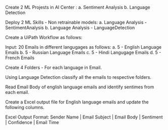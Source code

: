Create 2 ML Projests in AI Center :
a. Sentiment Analysis
b. Language Detection

Deploy 2 ML Skills - Non retrainable models: 
a. Language Analysis - SentimentAnalysis 
b. Language Analysis - LanguageDetection

Create a UiPath Workflow as follows:

Input: 20 Emails in different langugages as follows: 
a. 5 - English Language Emails 
b. 5 - Russian Language Emails 
c. 5 - Hindi Langugage Emails 
d. 5 - French Emails

Create 4 Folders - For each language in Email.

Using Language Detection classify all the emails to respective folders.

Read Email Body of english language emails and identify sentimes from each email.

Create a Excel output file for English language emails and update the following columns.

Excel Output Format: Sender Name | Email Subject | Email Body | Sentiment | Confidence | Email Time
